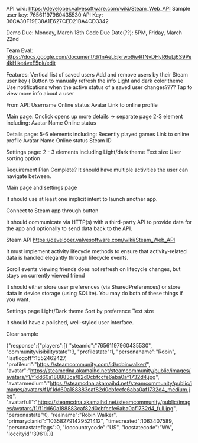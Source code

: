API wiki: https://developer.valvesoftware.com/wiki/Steam_Web_API 
Sample user key: 76561197960435530
API Key: 36CA30F19E38A1E627CED21BA4CD3342

Demo Due: Monday, March 18th
Code Due Date(??): 5PM, Friday, March 22nd

Team Eval: https://docs.google.com/document/d/1nAeLEjkrwo9iwRfNvDHyR6uLj6S9Pe4kHike4veE5pk/edit
 
Features:
Vertical list of saved users
Add and remove users by their Steam user key (
Button to manually refresh the info
Light and dark color theme
Use notifications when the active status of a saved user changes????
Tap to view more info about a user 

From API:
Username
Online status
Avatar
Link to online profile

Main page: Onclick opens up more details -> separate page
2-3 element including:
Avatar
Name
Online status

Details page: 
5-6 elements including:
Recently played games
Link to online profile
Avatar
Name
Online status
Steam ID

Settings page:
2 - 3 elements including
Light/dark theme
Text size
User sorting option




Requirement
Plan
Complete?
It should have multiple activities the user can navigate between.

Main page and settings page




It should use at least one implicit intent to launch another app.


Connect to Steam app through button




It should communicate via HTTP(s) with a third-party API to provide data for the app and optionally to send data back to the API.

Steam API
https://developer.valvesoftware.com/wiki/Steam_Web_API



It must implement activity lifecycle methods to ensure that activity-related data is handled elegantly through lifecycle events.


Scroll events viewing friends does not refresh on lifecycle changes, but stays on currently viewed friend



It should either store user preferences (via SharedPreferences) or store data in device storage (using SQLite). You may do both of these things if you want.


Settings page
Light/Dark theme
Sort by preference
Text size



It should have a polished, well-styled user interface.






Clear sample

{"response":{"players":[{
"steamid":"76561197960435530",
"communityvisibilitystate":3,
"profilestate":1,
"personaname":"Robin",
"lastlogoff":1552462427,
"profileurl":"https://steamcommunity.com/id/robinwalker/",
"avatar":"https://steamcdna.akamaihd.net/steamcommunity/public/images/avatars/f1/f1dd60a188883caf82d0cbfccfe6aba0af1732d4.jpg",
"avatarmedium":"https://steamcdna.akamaihd.net/steamcommunity/public/images/avatars/f1/f1dd60a188883caf82d0cbfccfe6aba0af1732d4_medium.jpg",
"avatarfull":"https://steamcdna.akamaihd.net/steamcommunity/public/images/avatars/f1/f1dd60a188883caf82d0cbfccfe6aba0af1732d4_full.jpg",
"personastate":0,
"realname":"Robin Walker",
"primaryclanid":"103582791429521412",
"timecreated":1063407589,
"personastateflags":0,
"loccountrycode":"US",
"locstatecode":"WA",
"loccityid":3961}]}}
